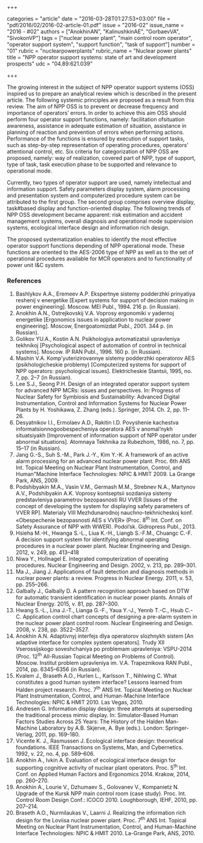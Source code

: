 +++

categories = "article"
date = "2016-03-28T01:27:53+03:00"
file = "pdf/2016/02/2016-02-article-01.pdf"
issue = "2016-02"
issue_name = "2016 - #02"
authors = ["AnokhinAN", "KalinushkinAE", "GorbaevVA", "SivokonVP"]
tags = ["nuclear power plant", "main control room operator", "operator support system", "support function", "task of support"]
number = "01"
rubric = "nuclearpowerplants"
rubric_name = "Nuclear power plants"
title = "NPP operator support systems: state of art and development prospects"
udc = "04.89:621.039"


+++


The growing interest in the subject of NPP operator support systems (OSS) inspired us to prepare an analytical review which is described in the present article. 
The following systemic principles are proposed as a result from this review. 
The aim of NPP OSS is to prevent or decrease frequency and importance of operators’ errors. 
In order to achieve this aim OSS should perform four operator support functions, namely: facilitation ofsituation awareness, assistance in adequate estimation of situation, assistance in planning of reaction and prevention of errors when performing actions. 
Performance of the functions is ensured by execution of support tasks, such as step-by-step representation of operating procedures, operators’ attentional control, etc. 
Six criteria for categorization of NPP OSS are proposed, namely: way of realization, covered part of NPP, type of support, type of task, task execution phase to be supported and relevance to operational mode.

Currently, two types of operator support are used, namely intellectual and information support. 
Safety parameters display system, alarm processing and presentation system and computerized procedure system can be attributed to the first group. 
The second group comprises overview display, task#based display and function-oriented display. 
The following trends of NPP OSS development became apparent: risk estimation and accident management systems, overall diagnosis and operational mode supervision systems, ecological interface design and information rich design.

The proposed systematization enables to identify the most effective operator support functions depending of NPP operational mode. 
These functions are oriented to the AES-2006 type of NPP as well as to the set of operational procedures available for MCR operators and to functionality of power unit I&C system.

### References

1. Bashlykov A.A., Eremeev A.P. Ekspertnye sistemy podderzhki prinyatiya reshenij v energetike [Expert systems for support of decision making in power engineering]. Moscow. MEI Publ., 1994. 216 p. (in Russian).
2. Anokhin A.N., Ostrejkovskij V.A. Voprosy ergonomiki v yadernoj energetike [Ergonomics issues in application to nuclear power engineering]. Moscow, Energoatomizdat Publ., 2001. 344 p. (in Russian).
3. Golikov YU.A., Kostin A.N. Psikhologiya avtomatizatsii upravleniya tekhnikoj [Psychological aspect of automation of control in technical systems]. Moscow. IP RAN Publ., 1996. 160 p. (in Russian).
4. Mashin V.A. Komp’yuterizirovannye sistemy podderzhki operatorov AES (psikhologicheskie problemy) [Computerized systems for support of NPP operators: psychological issues]. Elektricheskie Stantsii, 1995, no. 7, pp. 2–7 (in Russian).
5.  Lee S.J., Seong P.H. Design of an integrated operator support system for advanced NPP MCRs: issues and perspectives. In: Progress of Nuclear Safety for Symbiosis and Sustainability: Advanced Digital Instrumentation, Control and Information Systems for Nuclear Power Plants by H. Yoshikawa, Z. Zhang (eds.). Springer, 2014. Ch. 2, pp. 11–26.
6. Desyatnikov I.I., Ermolaev A.D., Rakitin I.D. Povyshenie kachestva informatsionnogoobespecheniya operatora AES v anomal’nykh situatsiyakh [Improvement of information support of NPP operator under abnormal situations]. Atomnaya Tekhnika za Rubezhom, 1986, no. 7, pp. 15–17 (in Russian).
7. Jang G.-S., Suh S.-M., Park J.-Y., Kim Y.-K. A framework of an active alarm processing for an advanced nuclear power plant. Proc. 6th ANS Int. Topical Meeting on Nuclear Plant Instrumentation, Control, and Human"Machine Interface Technologies: NPIC & HMIT 2009. La Grange Park, ANS, 2009.
8. Podshibyakin M.A., Vasin V.M., Germash M.M., Strebnev N.A., Martynov A.V., Podshibyakin A.K. Voprosy kontseptsii sozdaniya sistemy predstavleniya parametrov bezopasnosti RU VVER [Issues of the concept of developing the system for displaying safety parameters of VVER RP]. Materialy VIII Mezhdunarodnoj nauchno-tekhnicheskoj konf. «Obespechenie bezopasnosti AES s VVER» (Proc. 8<sup>th</sup> Int. Conf. on Safety Assurance of NPP with WWER). Podol’sk. Gidropress Publ., 2013.
9.  Hsieha M.-H., Hwanga S.-L., Liua K.-H., Liangb S.-F.M., Chuangc C.-F. A decision support system for identifying abnormal operating procedures in a nuclear power plant. Nuclear Engineering and Design. 2012, v. 249, pp. 413–418
10. Niwa Y., Hollnagel E. Integrated computerization of operating procedures. Nuclear Engineering and Design. 2002, v. 213, pp. 289–301.
11. Ma J., Jiang J. Applications of fault detection and diagnosis methods in nuclear power plants: a review. Progress in Nuclear Energy. 2011, v. 53, pp. 255–266.
12. Galbally J., Galbally D. A pattern recognition approach based on DTW for automatic transient identification in nuclear power plants. Annals of Nuclear Energy. 2015, v. 81, pp. 287–300.
13. Hwang S.-L., Lina J.-T., Lianga G.-F., Yaua Y.-J., Yennb T.-C., Hsub C.-C. Application control chart concepts of designing a pre-alarm system in the nuclear power plant control room. Nuclear Engineering and Design. 2008, v. 238, pp. 3522–3527.
14. Anokhin A.N. Adaptivnyj interfejs dlya operatorov slozhnykh sistem [An adaptive interface for complex system operators]. Trudy XII Vserossijskogo soveshchaniya po problemam upravleniya: VSPU-2014 (Proc. 12<sup>th</sup> All-Russian Topical Meeting on Problems of Control). Moscow. Institut problem upravleniya im. V.A. Trapeznikova RAN Publ., 2014, pp. 6345–6356 (in Russian).
15.  Kvalem J., Braseth A.O., Hurlen L., Karlsson T., Nihlwing C. What constitutes a good human system interface? Lessons learned from Halden project research. Proc. 7<sup>th</sup> ANS Int. Topical Meeting on Nuclear Plant Instrumentation, Control, and Human-Machine Interface Technologies: NPIC & HMIT 2010. Las Vegas, 2010.
16.  Andresen G. Information display design: three attempts at superseding the traditional process mimic display. In: Simulator-Based Human Factors Studies Across 25 Years: The History of the Halden Man-Machine Laboratory by A.B. Skjerve, A. Bye (eds.). London: Springer-Verlag, 2011, pp. 169–180.
17. Vicente K. J., Rasmussen J. Ecological interface design: theoretical foundations. IEEE Transactions on Systems, Man, and Cybernetics. 1992, v. 22, no. 4, pp. 589–606.
18. Anokhin A., Ivkin A. Evaluation of ecological interface design for supporting cognitive activity of nuclear plant operators. Proc. 5<sup>th</sup> Int. Conf. on Applied Human Factors and Ergonomics 2014. Krakow, 2014, pp. 260–270.
19. Anokhin A., Lourie V., Dzhumaev S., Golovanev V., Kompanietz N. Upgrade of the Kursk NPP main control room (case study). Proc. Int. Control Room Design Conf.: ICOCO 2010. Loughborough, IEHF, 2010, pp. 207–214.
20. Braseth A.O., Nurmilaukas V., Laarni J. Realizing the information rich design for the Loviisa nuclear power plant. Proc. 7<sup>th</sup> ANS Int. Topical Meeting on Nuclear Plant Instrumentation, Control, and Human-Machine Interface Technologies: NPIC & HMIT 2010. La-Grange Park, ANS, 2010.
